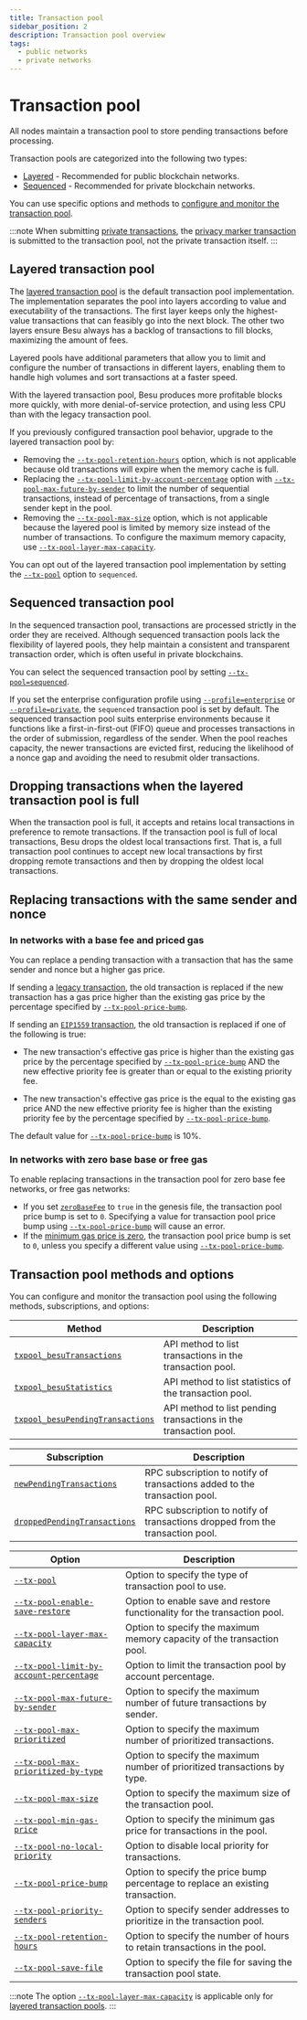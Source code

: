 ```yaml
---
title: Transaction pool
sidebar_position: 2
description: Transaction pool overview
tags:
  - public networks
  - private networks
---
```


# Transaction pool

All nodes maintain a transaction pool to store pending transactions before processing.

Transaction pools are categorized into the following two types: 

* [Layered](#layered-transaction-pool) - Recommended for public blockchain networks.
* [Sequenced](#sequenced-transaction-pool) - Recommended for private blockchain networks.

You can use specific options and methods to [configure and monitor the transaction pool](#transaction-pool-options-and-methods).
  
:::note
When submitting [private transactions](../../../private-networks/concepts/privacy/private-transactions/index.md#nonce-validation),
the [privacy marker transaction](../../../private-networks/concepts/privacy/private-transactions/processing.md)
is submitted to the transaction pool, not the private transaction itself.
:::

## Layered transaction pool

The [layered transaction pool](https://github.com/hyperledger/besu/pull/5290) is the default
transaction pool implementation.
The implementation separates the pool into layers according to value and executability of the transactions.
The first layer keeps only the highest-value transactions that can feasibly go into the next block. 
The other two layers ensure Besu always has a backlog of transactions to fill blocks, maximizing the amount of fees.

Layered pools have additional parameters that allow you to limit and configure the number of transactions in different layers, enabling them to handle high volumes and sort transactions at a faster speed.

With the layered transaction pool, Besu produces more profitable blocks more quickly, with more
denial-of-service protection, and using less CPU than with the legacy transaction pool.

If you previously configured transaction pool behavior, upgrade to the layered transaction pool by:

- Removing the [`--tx-pool-retention-hours`](../../reference/cli/options.md#tx-pool-retention-hours)
  option, which is not applicable because old transactions will expire when the memory cache is full.
- Replacing the [`--tx-pool-limit-by-account-percentage`](../../reference/cli/options.md#tx-pool-limit-by-account-percentage)
  option with [`--tx-pool-max-future-by-sender`](../../reference/cli/options.md#tx-pool-max-future-by-sender)
  to limit the number of sequential transactions, instead of percentage of transactions, from a single
  sender kept in the pool.
- Removing the [`--tx-pool-max-size`](../../reference/cli/options.md#tx-pool-max-size) option,
  which is not applicable because the layered pool is limited by memory size instead of the number
  of transactions.
  To configure the maximum memory capacity, use [`--tx-pool-layer-max-capacity`](../../reference/cli/options.md#tx-pool-layer-max-capacity).

You can opt out of the layered transaction pool implementation by setting the
[`--tx-pool`](../../reference/cli/options.md#tx-pool) option to `sequenced`.

## Sequenced transaction pool

In the sequenced transaction pool, transactions are processed strictly in the order they are received.
Although sequenced transaction pools lack the flexibility of layered pools, they help maintain a 
consistent and transparent transaction order, which is often useful in private blockchains. 

You can select the sequenced transaction pool by setting [`--tx-pool=sequenced`](../../reference/cli/options.md#tx-pool).

If you set the enterprise configuration profile using [`--profile=enterprise`](../../reference/cli/options.md#enterpriseprivate-profile) or [`--profile=private`](../../reference/cli/options.md#enterpriseprivate-profile), the `sequenced` transaction pool is set by default.
The sequenced transaction pool suits enterprise environments because it functions like a first-in-first-out (FIFO) queue and processes transactions in the order of submission, regardless of the sender. 
When the pool reaches capacity, the newer transactions are evicted first, reducing the likelihood of a nonce gap and avoiding the need to resubmit older transactions.

## Dropping transactions when the layered transaction pool is full

When the transaction pool is full, it accepts and retains local transactions in preference to remote transactions. 
If the transaction pool is full of local transactions, Besu drops the oldest local transactions first. 
That is, a full transaction pool continues to accept new local transactions by first dropping remote transactions and then by dropping the oldest local transactions.

## Replacing transactions with the same sender and nonce

### In networks with a base fee and priced gas

You can replace a pending transaction with a transaction that has the same sender and nonce but a higher gas price.

If sending a [legacy transaction](types.md#frontier-transactions), the old transaction is replaced if the new transaction has a gas price higher than the existing gas price by the percentage specified by [`--tx-pool-price-bump`](../../reference/cli/options.md#tx-pool-price-bump).

If sending an [`EIP1559` transaction](types.md#eip1559-transactions), the old transaction is replaced if one of the following is true:

- The new transaction's effective gas price is higher than the existing gas price by the percentage specified by [`--tx-pool-price-bump`](../../reference/cli/options.md#tx-pool-price-bump) AND the new effective priority fee is greater than or equal to the existing priority fee.

- The new transaction's effective gas price is the equal to the existing gas price AND the new effective priority fee is higher than the existing priority fee by the percentage specified by [`--tx-pool-price-bump`](../../reference/cli/options.md#tx-pool-price-bump).

The default value for [`--tx-pool-price-bump`](../../reference/cli/options.md#tx-pool-price-bump) is 10%.

### In networks with zero base base or free gas

To enable replacing transactions in the transaction pool for zero base fee networks,
or free gas networks:

* If you set [`zeroBaseFee`](../../reference/genesis-items.md) to `true` in the genesis file,
  the transaction pool price bump is set to `0`. Specifying a value for transaction pool price bump using [`--tx-pool-price-bump`](../../reference/cli/options.md#tx-pool-price-bump)
  will cause an error.
* If the [minimum gas price is zero](../../../private-networks/how-to/configure/free-gas.md), the transaction pool price bump is set to `0`, unless you specify a different value using [`--tx-pool-price-bump`](../../reference/cli/options.md#tx-pool-price-bump).

## Transaction pool methods and options

You can configure and monitor the transaction pool using the following methods, subscriptions, and options:

| Method                                                                                             | Description                                                                         |
|----------------------------------------------------------------------------------------------------|-------------------------------------------------------------------------------------|
| [`txpool_besuTransactions`](../../reference/api/index.md#txpool_besutransactions)                  | API method to list transactions in the transaction pool.                            |
| [`txpool_besuStatistics`](../../reference/api/index.md#txpool_besustatistics)                      | API method to list statistics of the transaction pool.                              |
| [`txpool_besuPendingTransactions`](../../reference/api/index.md#txpool_besupendingtransactions)    | API method to list pending transactions in the transaction pool.                    |

| Subscription |  Description |
|--------------|-------------|
| [`newPendingTransactions`](../../how-to/use-besu-api/rpc-pubsub.md#pending-transactions)           | RPC subscription to notify of transactions added to the transaction pool.           |
| [`droppedPendingTransactions`](../../how-to/use-besu-api/rpc-pubsub.md#dropped-transactions)       | RPC subscription to notify of transactions dropped from the transaction pool.       |


| Option                                                                                             | Description                                                                         |
|----------------------------------------------------------------------------------------------------|-------------------------------------------------------------------------------------|
| [`--tx-pool`](../../reference/cli/options.md#tx-pool)                                              | Option to specify the type of transaction pool to use.                              |
| [`--tx-pool-enable-save-restore`](../../reference/cli/options.md#tx-pool-enable-save-restore)      | Option to enable save and restore functionality for the transaction pool.           |
| [`--tx-pool-layer-max-capacity`](../../reference/cli/options.md#tx-pool-layer-max-capacity)        | Option to specify the maximum memory capacity of the transaction pool.              |
| [`--tx-pool-limit-by-account-percentage`](../../reference/cli/options.md#tx-pool-limit-by-account-percentage) | Option to limit the transaction pool by account percentage.              |
| [`--tx-pool-max-future-by-sender`](../../reference/cli/options.md#tx-pool-max-future-by-sender)    | Option to specify the maximum number of future transactions by sender.              |
| [`--tx-pool-max-prioritized`](../../reference/cli/options.md#tx-pool-max-prioritized)              | Option to specify the maximum number of prioritized transactions.                   |
| [`--tx-pool-max-prioritized-by-type`](../../reference/cli/options.md#tx-pool-max-prioritized-by-type) | Option to specify the maximum number of prioritized transactions by type.        |
| [`--tx-pool-max-size`](../../reference/cli/options.md#tx-pool-max-size)                            | Option to specify the maximum size of the transaction pool.                         |
| [`--tx-pool-min-gas-price`](../../reference/cli/options.md#tx-pool-min-gas-price)                  | Option to specify the minimum gas price for transactions in the pool.               |
| [`--tx-pool-no-local-priority`](../../reference/cli/options.md#tx-pool-no-local-priority)          | Option to disable local priority for transactions.                                  |
| [`--tx-pool-price-bump`](../../reference/cli/options.md#tx-pool-price-bump)                        | Option to specify the price bump percentage to replace an existing transaction.     |
| [`--tx-pool-priority-senders`](../../reference/cli/options.md#tx-pool-priority-senders)            | Option to specify sender addresses to prioritize in the transaction pool.           |
| [`--tx-pool-retention-hours`](../../reference/cli/options.md#tx-pool-retention-hours)              | Option to specify the number of hours to retain transactions in the pool.           |
| [`--tx-pool-save-file`](../../reference/cli/options.md#tx-pool-save-file)                          | Option to specify the file for saving the transaction pool state.                   |

:::note
The option [`--tx-pool-layer-max-capacity`](../../reference/cli/options.md#tx-pool-layer-max-capacity) is applicable only for [layered transaction pools](#layered-transaction-pool).
:::
